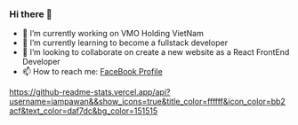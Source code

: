 ### Hi there 👋
- 🔭 I’m currently working on VMO Holding VietNam
- 🌱 I’m currently learning to become a fullstack developer
- 👯 I’m looking to collaborate on create a new website as a React FrontEnd Developer
- 📫 How to reach me: [FaceBook Profile](https://www.facebook.com/ngo.tuehai97/)

https://github-readme-stats.vercel.app/api?username=iampawan&&show_icons=true&title_color=ffffff&icon_color=bb2acf&text_color=daf7dc&bg_color=151515

<!--
**haimilo/haimilo** is a ✨ _special_ ✨ repository because its `README.md` (this file) appears on your GitHub profile.

Here are some ideas to get you started:

- 🔭 I’m currently working on ...
- 🌱 I’m currently learning ...
- 👯 I’m looking to collaborate on ...
- 🤔 I’m looking for help with ...
- 💬 Ask me about ...
- 📫 How to reach me: ...
- 😄 Pronouns: ...
- ⚡ Fun fact: ...
-->
